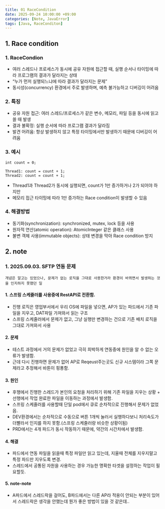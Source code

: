 ```yaml
---
title: 01 RaceCondition
date: 2025-09-24 10:00:00 +09:00
categories: [Note, JavaError]
tags: [Java, RaceConditon]
---
```


## 1. Race condition
### 1. RaceCondion
 - 여러 스레드나 프로세스가 동시에 공유 자원에 접근할 때, 실행 순서나 타이밍에 따라 프로그램의 결과가 달라지는 상태
 - “누가 먼저 실행되느냐에 따라 결과가 달라지는 문제”
 - 동시성(concurrency) 환경에서 주로 발생하며, 예측 불가능하고 디버깅이 어려움

### 2. 특징
 - 공유 자원 접근: 여러 스레드/프로세스가 같은 변수, 메모리, 파일 등을 동시에 읽고 쓸 때 발생
 - 결과 불확정: 실행 순서에 따라 프로그램 결과가 달라짐
 - 발견 어려움: 항상 발생하지 않고 특정 타이밍에서만 발생하기 때문에 디버깅이 어려움

### 3. 예시
```
int count = 0;

Thread1: count = count + 1;
Thread2: count = count + 1;
```
- Thread1과 Thread2가 동시에 실행되면, count가 1만 증가하거나 2가 되어야 하지만
- 메모리 접근 타이밍에 따라 1만 증가하는 Race condition이 발생할 수 있음

### 4. 해결방법
 - 동기화(synchronization): synchronized, mutex, lock 등을 사용
 - 원자적 연산(atomic operation): AtomicInteger 같은 클래스 사용
 - 불변 객체 사용(immutable objects): 상태 변경을 막아 Race condition 방지

## 2. note
### 1. 2025.09.03. SFTP 연동 문제 
 `개념은 알고는 있었으나, 문제가 없는 로직을 그대로 사용한거라 환경이 바뀌면서 발생하는 것을 인지하지 못했던 일`
#### 1. 스프링 스케줄러를 사용중에 RestAPI로 전환함.
 - 진행 로직은 영업부서에서 우리 OS에 파일을 넣으면, AP가 있는 파드에서 기존 파일을 지우고, DAT파일 가져와서 읽는 구조
 - 스프링 스케줄러에서 문제가 없고, 그냥 실행만 변경하는 건으로 기존 배치 로직을 그대로 가져와서 사용

#### 2. 문제 
 - 테스트 과정에서 거의 문제가 없었고 극히 희박하게 연동중에 원인을 알 수 없는 오류가 발생함.
 - 근데 다시 진행하면 문제가 없어 AP로 Reqeust주는곳도 신규 시스템이라 그쪽 문제라고 추정해서 바톤이 핑퐁함.

#### 3. 원인
 - 후행에서 진행한 스레드가 본인의 요청을 처리하기 위해 기존 파일을 지우는 상황 + 선행에서 작업 완료한 파일을 이동하는 과정에서 발생함. 
 - 스프링 스케줄러를 사용할때 단일 pod에서 큐로 순차적으로 진행해서 문제가 없었음.
 - DEV환경에서는 순차적으로 수동으로 버튼 1개씩 눌러서 실행하다보니 처리속도가 더빨라서 인지를 하지 못함.(스프링 스케줄러랑 비슷한  상황이됨)
 - PRD에서는 4개 파드가 동시 작동하기 때문에, 약간의 시간차에서 발생함.  

#### 4. 해결
 - 파드에서 연동 파일을 읽을때 특정 파일만 읽고 있는데, 지울때 전체를 지우지말고 특정 파드만 지우도록 변경.
 - 스레드에서 공통된 자원을 사용하는 경우 가능한 명확한 타겟을 설정하는 작업이 필요할듯.
 
#### 5. note-note
 - A파드에서 스레드락을 걸어도, B파드에서는 다른 AP라 적용이 안되는 부분이 있어서 스레드락은 생각을 안했는데 뭔가 좋은 방법이 있을 것 같은데..

 
